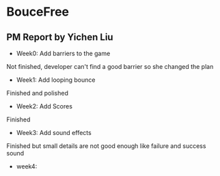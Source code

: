 # BouceFree

## PM Report by Yichen Liu
 + Week0: Add barriers to the game
 
Not finished, developer can't find a good barrier so she changed the plan

 + Week1: Add looping bounce

Finished and polished

 + Week2: Add Scores

Finished

 + Week3: Add sound effects
 
Finished but small details are not good enough like failure and success sound

 + week4:
